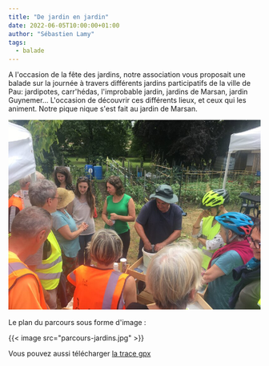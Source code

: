 ```yaml
---
title: "De jardin en jardin"
date: 2022-06-05T10:00:00+01:00
author: "Sébastien Lamy"
tags:
  - balade
---
```


A l'occasion de la fête des jardins, notre association vous proposait une balade sur la journée à travers différents jardins participatifs de la ville de Pau: jardipotes, carr'hédas, l'improbable jardin, jardins de Marsan, jardin Guynemer... L'occasion de découvrir ces différents lieux, et ceux qui les animent. Notre pique nique s'est fait au jardin de Marsan.

![](IMG_0638.JPG)

Le plan du parcours sous forme d'image :

<div class="gallery">
{{< image src="parcours-jardins.jpg" >}}
</div>

Vous pouvez aussi télécharger [la trace gpx](parcours-jardins.gpx)
